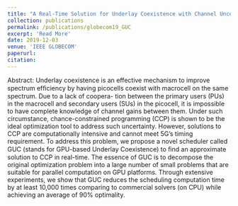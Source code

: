 ```yaml
---
title: "A Real-Time Solution for Underlay Coexistence with Channel Uncertainty"
collection: publications
permalink: /publications/globecom19_GUC
excerpt: 'Read More'
date: 2019-12-03
venue: 'IEEE GLOBECOM'
paperurl: 
citation:
---
```

Abstract: Underlay coexistence is an effective mechanism to improve spectrum efﬁciency by having picocells coexist with macrocell on the same spectrum. Due to a lack of coopera- tion between the primary users (PUs) in the macrocell and secondary users (SUs) in the picocell, it is impossible to have complete knowledge of channel gains between them. Under such circumstance, chance-constrained programming (CCP) is shown to be the ideal optimization tool to address such uncertainty. However, solutions to CCP are computationally intensive and cannot meet 5G’s timing requirement. To address this problem, we propose a novel scheduler called GUC (stands for GPU-based Underlay Coexistence) to ﬁnd an approximate solution to CCP in real-time. The essence of GUC is to decompose the original optimization problem into a large number of small problems that are suitable for parallel computation on GPU platforms. Through extensive experiments, we show that GUC reduces the scheduling computation time by at least 10,000 times comparing to commercial solvers (on CPU) while achieving an average of 90% optimality.

